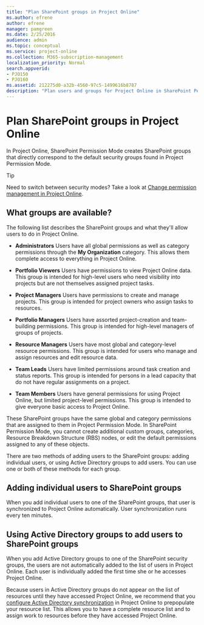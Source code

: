 ```yaml
---
title: "Plan SharePoint groups in Project Online"
ms.author: efrene
author: efrene
manager: pamgreen
ms.date: 2/25/2016
audience: admin
ms.topic: conceptual
ms.service: project-online
ms.collection: M365-subscription-management
localization_priority: Normal
search.appverid:
- PJO150
- PJO160
ms.assetid: 212275d0-a32b-4560-97c5-1499616b8787
description: "Plan users and groups for Project Online in SharePoint Permission Mode."
---
```


# Plan SharePoint groups in Project Online

  
In Project Online, SharePoint Permission Mode creates SharePoint groups that directly correspond to the default security groups found in Project Permission Mode.
  
> [!TIP]
>  Need to switch between security modes? Take a look at [Change permission management in Project Online](change-permission-management-in-project-online.md). 
  
## What groups are available?
<a name="__top"> </a>

The following list describes the SharePoint groups and what they'll allow users to do in Project Online.
  
- **Administrators** Users have all global permissions as well as category permissions through the **My Organization** category. This allows them complete access to everything in Project Online. 
    
- **Portfolio Viewers** Users have permissions to view Project Online data. This group is intended for high-level users who need visibility into projects but are not themselves assigned project tasks. 
    
- **Project Managers** Users have permissions to create and manage projects. This group is intended for project owners who assign tasks to resources. 
    
- **Portfolio Managers** Users have assorted project-creation and team-building permissions. This group is intended for high-level managers of groups of projects. 
    
- **Resource Managers** Users have most global and category-level resource permissions. This group is intended for users who manage and assign resources and edit resource data. 
    
- **Team Leads** Users have limited permissions around task creation and status reports. This group is intended for persons in a lead capacity that do not have regular assignments on a project. 
    
- **Team Members** Users have general permissions for using Project Online, but limited project-level permissions. This group is intended to give everyone basic access to Project Online. 
    
These SharePoint groups have the same global and category permissions that are assigned to them in Project Permission Mode. In SharePoint Permission Mode, you cannot create additional custom groups, categories, Resource Breakdown Structure (RBS) nodes, or edit the default permissions assigned to any of these objects.
  
There are two methods of adding users to the SharePoint groups: adding individual users, or using Active Directory groups to add users. You can use one or both of these methods for each group.
  
## Adding individual users to SharePoint groups
<a name="__top"> </a>

When you add individual users to one of the SharePoint groups, that user is synchronized to Project Online automatically. User synchronization runs every ten minutes.
  
## Using Active Directory groups to add users to SharePoint groups
<a name="__top"> </a>

When you add Active Directory groups to one of the SharePoint security groups, the users are not automatically added to the list of users in Project Online. Each user is individually added the first time she or he accesses Project Online. 
  
Because users in Active Directory groups do not appear on the list of resources until they have accessed Project Online, we recommend that you [configure Active Directory synchronization](configure-the-resource-center.md) in Project Online to prepopulate your resource list. This allows you to have a complete resource list and to assign work to resources before they have accessed Project Online. 
  

